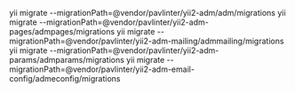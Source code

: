 yii migrate --migrationPath=@vendor/pavlinter/yii2-adm/adm/migrations
yii migrate --migrationPath=@vendor/pavlinter/yii2-adm-pages/admpages/migrations
yii migrate --migrationPath=@vendor/pavlinter/yii2-adm-mailing/admmailing/migrations
yii migrate --migrationPath=@vendor/pavlinter/yii2-adm-params/admparams/migrations
yii migrate --migrationPath=@vendor/pavlinter/yii2-adm-email-config/admeconfig/migrations